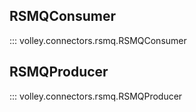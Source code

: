 ## RSMQConsumer
::: volley.connectors.rsmq.RSMQConsumer

## RSMQProducer
::: volley.connectors.rsmq.RSMQProducer
